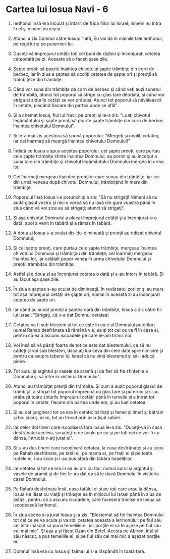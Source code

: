 # Cartea lui Iosua Navi - 6

1. Ierihonul însă era încuiat şi întărit de frica fiilor lui Israel; nimeni nu intra în el şi nimeni nu ieşea. 

2. Atunci a zis Domnul către Iosua: "Iată, Eu voi da în mâinile tale Ierihonul, pe regii lui şi pe puternicii lui. 

3. Duceţi-vă împrejurul cetăţii toţi cei buni de război şi înconjuraţi cetatea câteodată pe zi. Aceasta să o faceţi şase zile. 

4. Şapte preoţi să poarte înaintea chivotului şapte trâmbiţe din corn de berbec, iar în ziua a şaptea să ocoliţi cetatea de şapte ori şi preoţii să trâmbiţeze din trâmbiţe. 

5. Când vor suna din trâmbiţa de corn de berbec şi când veţi auzi sunetul de trâmbiţă, atunci tot poporul să strige cu glas tare deodată, şi când vor striga ei zidurile cetăţii se vor prăbuşi. Atunci tot poporul să năvălească în cetate, plecând fiecare din partea unde se află". 

6. Şi a chemat Iosua, fiul lui Navi, pe preoţi şi le-a zis: "Luaţi chivotul legământului şi şapte preoţi să poarte şapte trâmbiţe din corn de berbec înaintea chivotului Domnului". 

7. Şi le-a mai zis acestora să spună poporului: "Mergeţi şi ocoliţi cetatea, iar cei înarmaţi să meargă înaintea chivotului Domnului!" 

8. Îndată ce Iosua a spus acestea poporului, cei şapte preoţi, care purtau cele şapte trâmbiţe sfinte înaintea Domnului, au pornit şi au început a suna tare din trâmbiţe şi chivotul legământului Domnului mergea în urma lor. 

9. Cei înarmaţi mergeau înaintea preoţilor care sunau din trâmbiţe, iar cei din urmă veneau după chivotul Domnului, trâmbiţând în mers din trâmbiţe. 

10. Poporului însă Iosua i-a poruncit şi a zis: "Să nu strigaţi! Nimeni să nu audă glasul vostru şi nici o vorbă să nu iasă din gura voastră până în ziua când vă voi zice eu să strigaţi; atunci să strigaţi". 

11. Şi aşa chivotul Domnului a plecat împrejurul cetăţii şi a înconjurat-o o dată; apoi a venit în tabără şi a rămas în tabără. 

12. A doua zi Iosua s-a sculat dis-de-dimineaţă şi preoţii au ridicat chivotul Domnului; 

13. Şi cei şapte preoţi, care purtau cele şapte trâmbiţe, mergeau înaintea chivotului Domnului şi trâmbiţau din trâmbiţe; cei înarmaţi mergeau înaintea lor, iar celălalt popor venea în urma chivotului Domnului şi preoţii trâmbiţau din trâmbiţe. 

14. Astfel şi a doua zi au înconjurat cetatea o dată şi s-au întors în tabără. Şi au făcut aşa şase zile. 

15. În ziua a şaptea s-au sculat de dimineaţă, în revărsatul zorilor şi au mers tot aşa împrejurul cetăţii de şapte ori; numai în această zi au înconjurat cetatea de şapte ori. 

16. Iar când au sunat preoţii a şaptea oară din trâmbiţe, Iosua a zis către fiii lui Israel: "Strigaţi, că v-a dat Domnul cetatea! 

17. Cetatea va fi sub blestem şi tot ce este în ea e al Domnului puterilor; numai Rahab desfrânata să rămână vie, ea şi tot cel ce va fi în casa ei, pentru că ea a ascuns iscoadele pe care le-am trimis noi. 

18. Voi însă să vă păziţi foarte de tot ce este dat blestemului, ca să nu cădeţi şi voi sub blestem, dacă aţi lua ceva din cele date spre nimicire şi pentru ca asupra taberei lui Israel să nu vină blestemul şi să-i aducă pieire. 

19. Tot aurul şi argintul şi vasele de aramă şi de fier să fie sfinţenie a Domnului şi să intre în vistieria Domnului". 

20. Atunci au trâmbiţat preoţii din trâmbiţe. Şi cum a auzit poporul glasul de trâmbiţă, a strigat tot poporul împreună cu glas tare şi puternic şi s-au prăbuşit toate zidurile împrejurul cetăţii până în temelie şi a intrat tot poporul în cetate, fiecare din partea unde era, şi au luat cetatea. 

21. Şi au dat junghierii tot ce era în cetate: bărbaţi şi femei şi tineri şi bătrâni şi boi şi oi şi asini, tot au trecut prin ascuţişul sabiei. 

22. Iar celor doi tineri care iscodiseră tara Iosua le-a zis: "Duceţi-vă în casa desfrânatei aceleia, scoateţi-o de acolo pe ea şi pe toţi cei ce vor fi cu dânsa, întrucât v-aţi jurat ei". 

23. Şi s-au dus tinerii care iscodiseră cetatea, la casa desfrânatei şi au scos pe Rahab desfrânata, pe tatăl ei, pe mama ei, pe fraţii ei şi pe toate rudele ei, i-au scos şi i-au pus afară din tabăra Israeliţilor, 

24. Iar cetatea şi tot ce era în ea au ars cu foc; numai aurul şi argintul şi vasele de aramă şi de fier le-au dat ca să le ducă Domnului în vistieria casei Domnului. 

25. Pe Rahab desfrânata însă, casa tatălui ei şi pe toţi care erau la dânsa, Iosua i-a lăsat cu viaţă şi trăieşte ea în mijlocul lui Israel până în ziua de astăzi, pentru că a ascuns iscoadele, care fuseseră trimise de Iosua să iscodească Ierihonul. 

26. În ziua aceea s-a jurat Iosua şi a zis: "Blestemat să fie înaintea Domnului tot cel ce se va scula şi va zidi cetatea aceasta a Ierihonului: pe fiul său cel întâi-născut să pună temeliile ei, iar porţile ei să le aşeze pe fiul său cel mai mic". Şi aşa a şi făcut Ozan din Betel. Acesta pe Abiron, întâiul său născut, a pus temeliile ei, şi pe fiul său cel mai mic a aşezat porţile ei. 

27. Domnul însă era cu Iosua şi faima lui s-a răspândit în toată ţara. 

